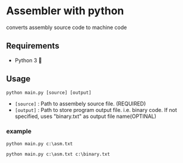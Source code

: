 # Assembler with python
 converts assembly source code to machine code

## Requirements
* Python 3 🐍

## Usage
```
python main.py [source] [output]
```
* `[source]` : Path to assembely source file. (REQUIRED)
* `[output]` : Path to store program output file. i.e. binary code. If not specified, uses "binary.txt" as output file name(OPTINAL)

### example
```
python main.py c:\asm.txt
```
```
python main.py c:\asm.txt c:\binary.txt
```